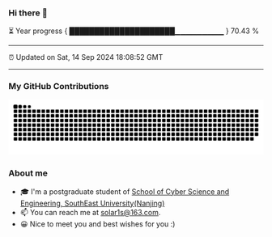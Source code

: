 ### Hi there 👋

⏳ Year progress { █████████████████████▁▁▁▁▁▁▁▁▁ } 70.43 %

---

⏰ Updated on Sat, 14 Sep 2024 18:08:52 GMT

---
### My GitHub Contributions    

![](https://raw.githubusercontent.com/chenzongyao200127/chenzongyao200127/main/assets/github-contribution-grid-snake.svg)          

### About me   

- 🎓 I'm a postgraduate student of [School of Cyber Science and Engineering, SouthEast University(Nanjing)](https://www.seu.edu.cn/)
- 📫 You can reach me at [solar1s@163.com](mailto:solar1s@163.com).
- 😀 Nice to meet you and best wishes for you :)  


